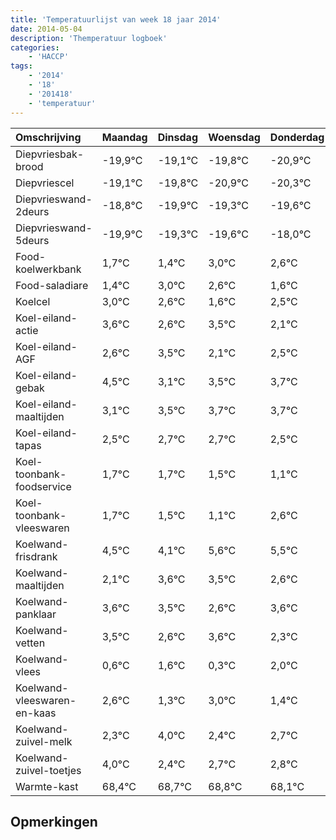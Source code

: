 ```yaml
---
title: 'Temperatuurlijst van week 18 jaar 2014'
date: 2014-05-04
description: 'Themperatuur logboek'
categories:
    - 'HACCP'
tags:
    - '2014'
    - '18'
    - '201418'
    - 'temperatuur'
---
```

|Omschrijving|Maandag|Dinsdag|Woensdag|Donderdag|Vrijdag|Zaterdag|Zondag|
|:---|:---|:---|:---|:---|:---|:---|:---|
|Diepvriesbak-brood|-19,9°C|-19,1°C|-19,8°C|-20,9°C|-20,3°C|-20,6°C|-19,0°C|
|Diepvriescel|-19,1°C|-19,8°C|-20,9°C|-20,3°C|-20,6°C|-19,0°C|-19,4°C|
|Diepvrieswand-2deurs|-18,8°C|-19,9°C|-19,3°C|-19,6°C|-18,0°C|-18,4°C|-19,4°C|
|Diepvrieswand-5deurs|-19,9°C|-19,3°C|-19,6°C|-18,0°C|-18,4°C|-19,4°C|-18,5°C|
|Food-koelwerkbank|1,7°C|1,4°C|3,0°C|2,6°C|1,6°C|2,5°C|1,1°C|
|Food-saladiare|1,4°C|3,0°C|2,6°C|1,6°C|2,5°C|1,1°C|1,5°C|
|Koelcel|3,0°C|2,6°C|1,6°C|2,5°C|1,1°C|1,5°C|1,7°C|
|Koel-eiland-actie|3,6°C|2,6°C|3,5°C|2,1°C|2,5°C|2,7°C|2,7°C|
|Koel-eiland-AGF|2,6°C|3,5°C|2,1°C|2,5°C|2,7°C|2,7°C|2,5°C|
|Koel-eiland-gebak|4,5°C|3,1°C|3,5°C|3,7°C|3,7°C|3,5°C|3,1°C|
|Koel-eiland-maaltijden|3,1°C|3,5°C|3,7°C|3,7°C|3,5°C|3,1°C|4,6°C|
|Koel-eiland-tapas|2,5°C|2,7°C|2,7°C|2,5°C|2,1°C|3,6°C|3,5°C|
|Koel-toonbank-foodservice|1,7°C|1,7°C|1,5°C|1,1°C|2,6°C|2,5°C|1,6°C|
|Koel-toonbank-vleeswaren|1,7°C|1,5°C|1,1°C|2,6°C|2,5°C|1,6°C|2,6°C|
|Koelwand-frisdrank|4,5°C|4,1°C|5,6°C|5,5°C|4,6°C|5,6°C|4,3°C|
|Koelwand-maaltijden|2,1°C|3,6°C|3,5°C|2,6°C|3,6°C|2,3°C|4,0°C|
|Koelwand-panklaar|3,6°C|3,5°C|2,6°C|3,6°C|2,3°C|4,0°C|2,4°C|
|Koelwand-vetten|3,5°C|2,6°C|3,6°C|2,3°C|4,0°C|2,4°C|2,7°C|
|Koelwand-vlees|0,6°C|1,6°C|0,3°C|2,0°C|0,4°C|0,7°C|0,8°C|
|Koelwand-vleeswaren-en-kaas|2,6°C|1,3°C|3,0°C|1,4°C|1,7°C|1,8°C|1,1°C|
|Koelwand-zuivel-melk|2,3°C|4,0°C|2,4°C|2,7°C|2,8°C|2,1°C|4,0°C|
|Koelwand-zuivel-toetjes|4,0°C|2,4°C|2,7°C|2,8°C|2,1°C|4,0°C|3,2°C|
|Warmte-kast|68,4°C|68,7°C|68,8°C|68,1°C|70,0°C|69,2°C|68,7°C|

## Opmerkingen


